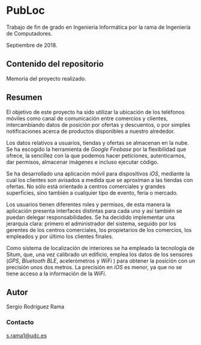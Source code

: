 
# PubLoc
Trabajo de fin de grado en Ingeniería Informática por la rama de Ingeniería de Computadores.

Septiembre de 2018.

## Contenido del repositorio
Memoria del proyecto realizado.

## Resumen

El objetivo de este proyecto ha sido utilizar la ubicación de los teléfonos móviles como canal de comunicación entre comercios y clientes, intercambiando datos de posición por ofertas y descuentos, o por simples notificaciones acerca de productos disponibles a nuestro alrededor.

Los datos relativos a usuarios, tiendas y ofertas se almacenan en la nube. Se ha escogido la herramienta de *Google Firebase* por la flexibilidad que ofrece, la sencillez con la que podemos hacer peticiones, autenticarnos, dar permisos, almacenar imágenes e incluso ejecutar código.

Se ha desarrollado una aplicación móvil para dispositivos *iOS*, mediante la cual los clientes son avisados a medida que se aproximan a las tiendas con ofertas. No sólo está orientado a centros comerciales y grandes superficies, sino también a cualquier tipo de evento, feria o mercado.

Los usuarios tienen diferentes roles y permisos, de esta manera la aplicación presenta interfaces distintas para cada uno y así también se puedan delegar responsabilidades. Se ha decidido implementar una jerarquía clara: primero el administrador del sistema, seguido por los gerentes de los centros comerciales,  los propietarios de los comercios, los empleados y por último los clientes finales.

Como sistema de localización de interiores se ha empleado la tecnología de Situm, que, una vez calibrado un edificio, emplea los datos de los sensores (*GPS*, *Bluetooth BLE*, acelerómetros y *WiFi* ) para obtener la posición con un precisión unos dos metros. La precisión en *iOS* es menor, ya que no se tiene acceso a la información de la *WiFi*.

## Autor
Sergio Rodríguez Rama

### Contacto
<s.rama1@udc.es>
